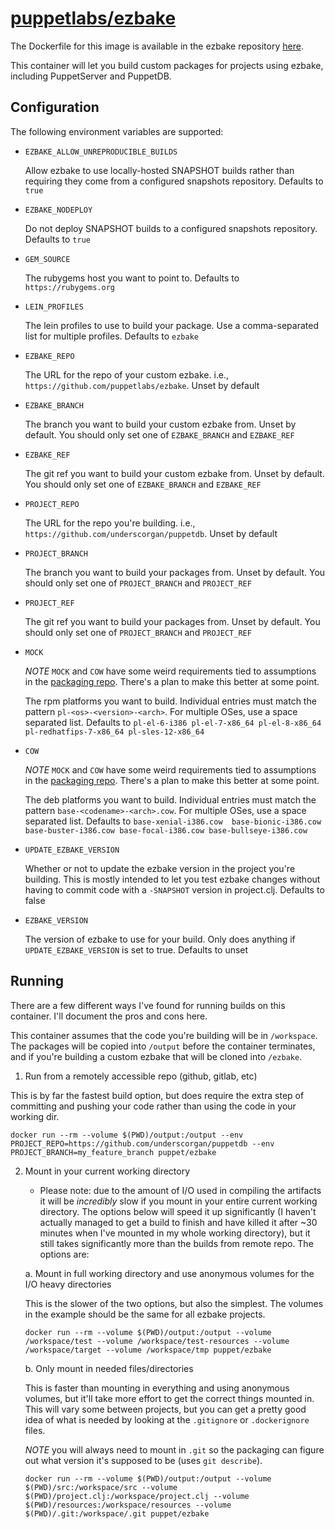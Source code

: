 # [puppetlabs/ezbake](https://github.com/puppetlabs/ezbake)

The Dockerfile for this image is available in the ezbake repository [here][1].

This container will let you build custom packages for projects using ezbake,
including PuppetServer and PuppetDB.

## Configuration

The following environment variables are supported:

- `EZBAKE_ALLOW_UNREPRODUCIBLE_BUILDS`

  Allow ezbake to use locally-hosted SNAPSHOT builds rather than requiring
  they come from a configured snapshots repository. Defaults to `true`

- `EZBAKE_NODEPLOY`

  Do not deploy SNAPSHOT builds to a configured snapshots repository. Defaults
  to `true`

- `GEM_SOURCE`

  The rubygems host you want to point to. Defaults to `https://rubygems.org`

- `LEIN_PROFILES`

  The lein profiles to use to build your package. Use a comma-separated list for multiple
  profiles. Defaults to `ezbake`

- `EZBAKE_REPO`

  The URL for the repo of your custom ezbake. i.e., `https://github.com/puppetlabs/ezbake`.
  Unset by default

- `EZBAKE_BRANCH`

  The branch you want to build your custom ezbake from. Unset by default. You should only
  set one of `EZBAKE_BRANCH` and `EZBAKE_REF`

- `EZBAKE_REF`

  The git ref you want to build your custom ezbake from. Unset by default. You should only
  set one of `EZBAKE_BRANCH` and `EZBAKE_REF`

- `PROJECT_REPO`

  The URL for the repo you're building. i.e., `https://github.com/underscorgan/puppetdb`.
  Unset by default

- `PROJECT_BRANCH`

  The branch you want to build your packages from. Unset by default. You should only set
  one of `PROJECT_BRANCH` and `PROJECT_REF`

- `PROJECT_REF`

  The git ref you want to build your packages from. Unset by default. You should only set
  one of `PROJECT_BRANCH` and `PROJECT_REF`

- `MOCK`

  *NOTE* `MOCK` and `COW` have some weird requirements tied to assumptions in the [packaging repo](https://github.com/puppetlabs/packaging). There's a plan to make this better at some point.

  The rpm platforms you want to build. Individual entries must match the pattern
  `pl-<os>-<version>-<arch>`. For multiple OSes, use a space separated list. Defaults to
  `pl-el-6-i386 pl-el-7-x86_64 pl-el-8-x86_64 pl-redhatfips-7-x86_64 pl-sles-12-x86_64`

- `COW`

  *NOTE* `MOCK` and `COW` have some weird requirements tied to assumptions in the [packaging repo](https://github.com/puppetlabs/packaging). There's a plan to make this better at some point.

  The deb platforms you want to build. Individual entries must match the pattern
  `base-<codename>-<arch>.cow`. For multiple OSes, use a space separated list. Defaults to 
  `base-xenial-i386.cow  base-bionic-i386.cow base-buster-i386.cow base-focal-i386.cow base-bullseye-i386.cow`

- `UPDATE_EZBAKE_VERSION`

  Whether or not to update the ezbake version in the project you're building. This is
  mostly intended to let you test ezbake changes without having to commit code with a `-SNAPSHOT`
  version in project.clj. Defaults to false

- `EZBAKE_VERSION`

  The version of ezbake to use for your build. Only does anything if `UPDATE_EZBAKE_VERSION`
  is set to true. Defaults to unset


## Running

There are a few different ways I've found for running builds on this container. I'll document
the pros and cons here.

This container assumes that the code you're building will be in `/workspace`. The packages
will be copied into `/output` before the container terminates, and if you're building a
custom ezbake that will be cloned into `/ezbake`.

1. Run from a remotely accessible repo (github, gitlab, etc)

This is by far the fastest build option, but does require the extra step of committing and pushing your code
rather than using the code in your working dir.

```
docker run --rm --volume $(PWD)/output:/output --env PROJECT_REPO=https://github.com/underscorgan/puppetdb --env PROJECT_BRANCH=my_feature_branch puppet/ezbake
```

2. Mount in your current working directory

    * Please note: due to the amount of I/O used in compiling the artifacts it will be _incredibly_ slow if you
mount in your entire current working directory. The options below will speed it up significantly (I haven't
actually managed to get a build to finish and have killed it after ~30 minutes when I've mounted in my whole
working directory), but it still takes significantly more than the builds from remote repo. The options are:

    a. Mount in full working directory and use anonymous volumes for the I/O heavy directories

    This is the slower of the two options, but also the simplest. The volumes in the example should be the
    same for all ezbake projects.

    ```
    docker run --rm --volume $(PWD)/output:/output --volume /workspace/test --volume /workspace/test-resources --volume /workspace/target --volume /workspace/tmp puppet/ezbake
    ```
    
    b. Only mount in needed files/directories

    This is faster than mounting in everything and using anonymous volumes, but it'll take more effort
    to get the correct things mounted in. This will vary some between projects, but you can get a pretty
    good idea of what is needed by looking at the `.gitignore` or `.dockerignore` files.

    *NOTE* you will always need to mount in `.git` so the packaging can figure out what version it's supposed
    to be (uses `git describe`).

    ```
    docker run --rm --volume $(PWD)/output:/output --volume $(PWD)/src:/workspace/src --volume $(PWD)/project.clj:/workspace/project.clj --volume $(PWD)/resources:/workspace/resources --volume $(PWD)/.git:/workspace/.git puppet/ezbake
    ```

[1]: https://github.com/puppetlabs/ezbake/blob/master/docker/ezbake/Dockerfile
